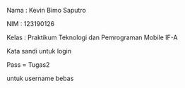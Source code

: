 Nama    : Kevin Bimo Saputro

NIM     : 123190126

Kelas   : Praktikum Teknologi dan Pemrograman Mobile IF-A


Kata sandi untuk login

Pass = Tugas2

untuk username bebas
